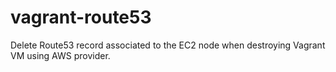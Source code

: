 vagrant-route53
===============

Delete Route53 record associated to the EC2 node when destroying Vagrant VM using AWS provider.
